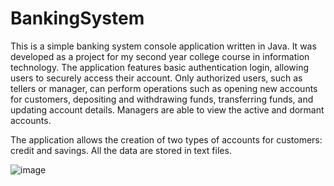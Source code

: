 # BankingSystem
This is a simple banking system console application written in Java. It  was developed as a project for my second year college course in information technology. The application features basic authentication login, allowing users to securely access their account. Only authorized users, such as tellers or manager,  can perform operations such as opening new accounts for customers,  depositing and withdrawing funds, transferring funds, and updating  account details. Managers are able to view the active and dormant accounts. 

The application allows the creation of two types of accounts for customers: credit and savings. All the data are stored in text files.

![image](https://user-images.githubusercontent.com/76687256/213474789-1ba91582-a504-48f8-a7cd-a533b6d97432.png)
